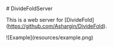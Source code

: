 \# DivideFoldServer



This is a web server for \[DivideFold](https://github.com/Ashargin/DivideFold).

!\[Example](resources/example.png)

